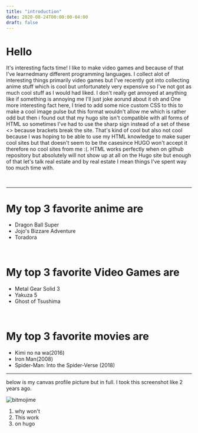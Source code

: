 ```yaml
---
title: "introduction"
date: 2020-08-24T00:00:00-04:00
draft: false
---
```

# Hello
It's interesting facts time! I like to make video games and because of that I've learnedmany different programming languages. I collect alot of interesting things primarily video games but I've recently got into collecting anime stuff which is cool but unfortunately very expensive so I've not got as much cool stuff as I would had liked. I don't really get annoyed at anything like if something is annoying me I'll just joke aorund about it oh and One more interesting fact here, I tried to add some nice custom CSS to this to make a cool image pulse but this format wouldn't allow me which is rather odd but then i found out that my hugo site isn't compatible with all forms of HTML so sometimes I've had to use the sharp sign instead of a set of these <> because brackets break the site. That's kind of cool but also not cool because I was hoping to be able to use my HTML knowledge to make super cool sites but that doesn't seem to be the casesince HUGO won't accept it therefore no cool sites from me :(. HTML works perfectly when on github repository but absolutely will not show up at all on the Hugo site but enough of that let's talk real estate and by real estate I mean things I've spent way too much time with.

<br>

______________________________________

  # My top 3 favorite anime are
  - Dragon Ball Super
  - Jojo's Bizzare Adventure
  - Toradora

  
<br>


  # My top 3 favorite Video Games are
  - Metal Gear Solid 3
  - Yakuza 5
  - Ghost of Tsushima
<br>

 # My top 3 favorite movies are
  - Kimi no na wa(2016)
  - Iron Man(2008)
  - Spider-Man: Into the Spider-Verse (2018)


________________________________
 
  

below is my canvas profile picture but in full. I took this screenshot like 2 years ago.


![bitmojime](https://sharp-sammet-7aa19b.netlify.app/IMG_8681.png)

  <ol>
  <li>why won't</li>
  <li>This work</li>
  <li>on hugo</li>
</ol>
  
